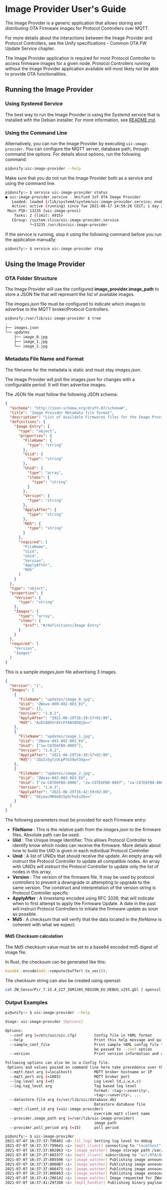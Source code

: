 # Image Provider User's Guide

The Image Provider is a generic application that allows storing and
distributing OTA Firmware images for Protocol Controllers over MQTT.

For more details about the interactions between the Image Provider and Protocol
Controllers, see the Unify specifications - Common OTA FW Update Service
chapter.

The Image Provider application is required for most Protocol Controller to
access firmware images for a given node. Protocol Controllers running without
the Image Provider application available will most likely not be able to provide
OTA functionalities.

## Running the Image Provider

### Using Systemd Service

The best way to run the Image Provider is using the Systemd service that is
installed with the Debian installer.
For more information, see [README.md](../../README.md).

### Using the Command Line

Alternatively, you can run the Image Provider by executing `uic-image-provider`.
You can configure the MQTT server, database path, through command line options.
For details about options, run the following command:

```bash
pi@unify:uic-image-provider --help
```

Make sure that you do not run the Image Provider both as a service and using the
command line.

```bash
pi@unify:~ $ service uic-image-provider status
● uic-image-provider.service - Unified IoT OTA Image Provider
   Loaded: loaded (/lib/systemd/system/uic-image-provider.service; enabled; vendor preset: enabled)
   Active: active (running) since Tue 2021-08-17 14:50:26 CEST; 1 day 20h ago
 Main PID: 13235 (uic-image-provi)
    Tasks: 2 (limit: 4915)
   CGroup: /system.slice/uic-image-provider.service
           └─13235 /usr/bin/uic-image-provider
```

If the service is running, stop it using the following command before
you run the application manually:

```bash
pi@unify:~ $ service uic-image-provider stop
```

## Using the Image Provider

### OTA Folder Structure

The Image Provider will use the configured **image_provider.image_path** to
store a JSON file that will represent the list of available images.

The *images.json* file must be configured to indicate which images to advertise
to the MQTT broker/Protocol Controllers.

```bash
pi@unify:/var/lib/uic-image-provider $ tree
.
├── images.json
└── updates
    ├── image_0.jpg
    ├── image_1.jpg
    └── image_2.jpg
```

### Metadata File Name and Format

The filename for the metadata is static and must stay *images.json*.

The Image Provider will poll the images.json for changes with a configurable
period. It will then advertise images.

The JSON file must follow the following JSON schema:

```json
{
  "$schema": "http://json-schema.org/draft-07/schema#",
  "title": "Image Provider Metadata file format",
  "description": "List of Available Firmwares files for the Image Provider",
  "definitions": {
    "Image Entry": {
      "type": "object",
      "properties": {
        "FileName": {
          "type": "string"
        },
        "Uiid": {
          "type": "string"
        },
        "Unid": {
          "type": "array",
          "items": {
            "type": "string"
          }
        },
        "Version": {
          "type": "string"
        },
        "ApplyAfter": {
          "type": "string"
        },
        "Md5": {
          "type": "string"
        }
      },
      "required": [
        "FileName",
        "Uiid",
        "Unid",
        "Version",
        "ApplyAfter",
        "Md5"
      ]
    }
  },
  "type": "object",
  "properties": {
    "Version": {
      "type": "string"
    },
    "Images": {
      "type": "array",
      "items": {
        "$ref": "#/definitions/Image Entry"
      }
    }
  },
  "required": [
    "Version",
    "Images"
  ]
}
```

This is a sample *images.json* file advertising 3 images.

```json
{
  "Version": "1",
  "Images": [
    {
      "FileName": "updates/image_0.jpg",
      "Uiid": "ZWave-000-002-003_EU",
      "Unid": [],
      "Version": "1.0.2",
      "ApplyAfter": "2021-06-29T16:39:57+02:00",
      "Md5": "AxDtA0hVrAYcFFA8S85WjQ=="
    },
    {
      "FileName": "updates/image_1.jpg",
      "Uiid": "ZWave-001-002-003_EU",
      "Unid": ["zw-C87E6FB8-0005"],
      "Version": "1.0.2",
      "ApplyAfter": "2021-06-29T16:39:57+02:00",
      "Md5": "JQuIx5gfzUtpPVS59wY34g=="
    },
    {
      "FileName": "updates/image_2.jpg",
      "Uiid": "ZWave-002-002-003_EU",
      "Unid": ["zw-C87E6FB8-0006", "zw-C87E6FB8-0007", "zw-C87E6FB8-0008"],
      "Version": "1.0.3",
      "ApplyAfter": "2021-06-29T16:42:59+02:00",
      "Md5": "GEyaucM09e025pO/FeIuZQ=="
    }
  ]
}
```

The following parameters must be provided for each Firmware entry:

* **FileName** : This is the relative path from the *images.json* to the
firmware files. Absolute path can be used.
* **Uiid** : The Unique Image Identifier. This allows Protocol Controller
to identify know which nodes can receive the firmware. More details about how
to build the UIID is given in each individual Protocol Controller
* **Unid** : A list of UNIDs that should receive the update. An empty array
will instruct the Protocol Controller to update all compatible nodes. An array
with UNIDs will instruct the Protocol Controller to update only the list of
nodes in this array.
* **Version** : The version of the firmware file. It may be used by
protocol controllers to prevent a downgrade or attempting to upgrade to the same
version. The construct and interpretation of the version string is
Protocol Controller specific
* **ApplyAfter** : A timestamp encoded using RFC 3339, that will indicate when
to first attempt to apply the Firmware Update. A date in the past will
instruct Protocol Controllers to initiate the firmware update as soon as
possible.
* **Md5** : A checksum that will verify that the data located in the *fileName*
is coherent with what we expect.


#### Md5 Checksum calculation

The Md5 checksum value must be set to a base64 encoded md5 digest of image file.

In Rust, the checksum can be generated like this:

```rust
base64::encode(md5::compute(buffer).to_vec());
```

The checksum string can also be created using openssl:

```bash
cat ZW_SensorPir_7.15.4_227_ZGM130S_REGION_EU_DEBUG_v255.gbl | openssl dgst -binary -md5 | openssl base64
```

### Output Examples

```bash
pi@unify:~ $ uic-image-provider --help

Usage: uic-image-provider [Options]

Options:
  --conf arg (=/etc/uic/uic.cfg)        Config file in YAML format
  --help                                Print this help message and quit
  --sample_conf_file                    Print sample YAML config file that can
                                        be passed to --conf option
  --version                             Print version information and quit

Following options can also be in a Config file.
 Options and values passed on command line here take precedence over the options and values in config file:
  --mqtt.host arg (=localhost)          MQTT broker hostname or IP
  --mqtt.port arg (=1883)               MQTT broker port
  --log.level arg (=d)                  Log Level (d,i,w,e,c)
  --log.tag_level arg                   Tag based log level
                                        Format: <tag>:<severity>,
                                        <tag>:<severity>, ...
  --datastore.file arg (=/var/lib/uic/database.db)
                                        Datastore database file
  --mqtt.client_id arg (=uic-image-provider)
                                        override mqtt client name
  --provider.image_path arg (=/var/lib/uic-image-provider)
                                        image path
  --provider.poll_period arg (=15)      poll period

```

```bash
pi@unify:~ $ uic-image-provider
2021-07-07 16:37:37:790401 <d> [sl_log] Setting log level to debug
2021-07-07 16:37:37:799641 <i> [mqtt_client] connecting to "localhost" port:1883
2021-07-07 16:37:37:802863 <i> [image_watcher] Image storage path /var/lib/uic-image-provider
2021-07-07 16:37:37:803377 <i> [mqtt_client] subscribing to "ucl/OTA/data/+/+/get" qos:0
2021-07-07 16:37:37:805596 <i> [image_watcher] Publishing image announce to "ucl/OTA/info/ZWave-000-002-003_EU/all"
2021-07-07 16:37:37:806087 <i> [image_watcher] Publishing image announce to "ucl/OTA/info/ZWave-002-002-003_EU/zw-C87E6FB8-0006"
2021-07-07 16:37:37:806471 <i> [image_watcher] Publishing image announce to "ucl/OTA/info/ZWave-002-002-003_EU/zw-C87E6FB8-0007"
2021-07-07 16:37:37:806863 <i> [image_watcher] Publishing image announce to "ucl/OTA/info/ZWave-001-002-003_EU/zw-C87E6FB8-0005"
2021-07-07 16:37:41:296142 <i> [image_watcher] Image requested for ZWave-002-002-003_EU/zw-C87E6FB8-0006
2021-07-07 16:37:41:297280 <i> [mqtt_handler] Publishing binary payload to "ucl/OTA/data/ZWave-002-002-003_EU/zw-C87E6FB8-0006"

```




